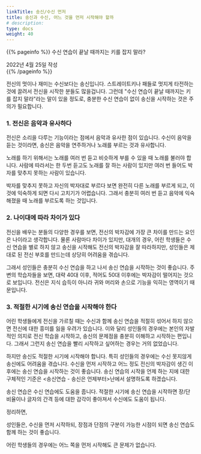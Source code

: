 ```yaml
---
linkTitle: 송신/수신 먼저
title: 송신과 수신, 어느 것을 먼저 시작해야 할까
# description: 
type: docs
weight: 40
---
```

{{% pageinfo %}}
수신 연습이 끝날 때까지는 키를 잡지 말라?

2022년 4월 25일 작성<br>
{{% /pageinfo %}}


전신의 멋이나 재미는 수신보다는 송신입니다. 스트레이트키나 패들로 멋지게 타전하는 것에 끌려서 전신을 시작한 분들도 많을겁니다. 그런데 "수신 연습이 끝날 때까지는 키를 잡지 말라"라는 말이 있을 정도로, 충분한 수신 연습이 없이 송신을 시작하는 것은 주의가 필요합니다.

### 1. 전신은 음악과 유사하다

전신은 소리을 다루는 기능이라는 점에서 음악과 유사한 점이 있습니다. 수신이 음악을 듣는 것이라면, 송신은 음악을 연주하거나 노래를 부르는 것과 유사합니다.

노래를 하기 위해서는 노래를 여러 번 듣고 비슷하게 부를 수 있을 때 노래를 불러야 합니다. 사람에 따라서는 한 두번 듣고도 노래를 잘 하는 사람이 있지만 여러 번 들어도 박자를 맞추지 못하는 사람이 있습니다.

박자를 맞추지 못하고 자신의 박자대로 부르다 보면 완전히 다른 노래를 부르게 되고, 이것에 익숙하게 되면 다시 고치기가 어렵습니다. 그래서 충분히 여러 번 듣고 음악에 익숙해졌을 때 노래를 부르도록 하는 것입니다.

### 2. 나이대에 따라 차이가 있다

전신을 배우는 분들의 다양한 경우를 보면, 전신의 박자감에 가장 큰 차이를 만드는 요인은 나이라고 생각합니다. 물론 사람마다 차이가 있지만, 대개의 경우, 어린 학생들은 수신 연습을 별로 하지 않고 송신을 시작해도 전신의 박자감을 잘 따라하지만, 성인들은 제대로 된 전신 부호를 만드는데 상당히 어려움을 겪습니다.

그래서 성인들은 충분히 수신 연습을 하고 나서 송신 연습을 시작하는 것이 좋습니다. 주변의 학습자들을 보면, 대략 40대 이후, 적어도 50대 이후에는 박자감이 떨어지는 것으로 보입니다. 전신은 지식 습득이 아니라 귀와 머리와 손으로 기능을 익히는 영역이기 때문입니다.

### 3. 적절한 시기에 송신 연습을 시작해야 한다

어린 학생들에게 전신을 가르칠 때는 수신과 함께 송신 연습을 적절히 섞어서 하지 않으면 전신에 대한 흥미를 잃을 우려가 있습니다. 이와 달리 성인들의 경우에는 본인의 자발적인 의지로 전신 학습을 시작하고, 송신의 문제점을 충분히 이해하고 시작하는 편입니다. 그래서 그런지 송신 연습을 빨리 시작하고 싶어하는 경우는 거의 없었습니다.

하지만 송신도 적절한 시기에 시작해야 합니다. 특히 성인들의 경우에는 수신 못지않게 송신에도 어려움을 겪습니다. 수신을 먼저 시작하고 어느 정도 전신의 박자감이 생긴 이후에는 송신 연습을 시작하는 것이 좋습니다. 송신 연습의 시작을 언제 하는 지에 대한 구체적인 기준은 <송신연습 - 송신은 언제부터>난에서 설명하도록 하겠습니다.

송신 연습은 수신 연습에도 도움을 줍니다. 적절한 시기에 송신 연습을 시작하면 장/단 비율이나 글자의 간격 등에 대한 감각이 좋아져서 수신에도 도움이 됩니다.

정리하면,

성인들은, 수신을 먼저 시작하되, 장점과 단점의 구분이 가능한 시점이 되면 송신 연습도 함께 하는 것이 좋습니다.

어린 학생들의 경우에는 어느 쪽을 먼저 시작해도 큰 문제가 없습니다.




